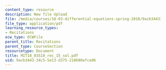 ```yaml
---
content_type: resource
description: New file Upload
file: /media/courses/18-03-differential-equations-spring-2010/9acb344334c55e13d375218680afca96_MIT18_03S10_rec_15_sol.pdf
file_type: application/pdf
learning_resource_types:
- Recitations
ocw_type: OCWFile
parent_title: Recitations
parent_type: CourseSection
resourcetype: Document
title: MIT18_03S10_rec_15_sol.pdf
uid: 9acb3443-34c5-5e13-d375-218680afca96
---
```

